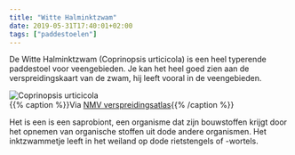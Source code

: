 ```yaml
---
title: "Witte Halminktzwam"
date: 2019-05-31T17:40:01+02:00
tags: ["paddestoelen"]
---
```


De Witte Halminktzwam (Coprinopsis urticicola) is een heel typerende paddestoel voor veengebieden. 
Je kan het heel goed zien aan de verspreidingskaart van de zwam, hij leeft vooral in de veengebieden.

![Coprinopsis urticicola](/images/verspreidingskaart-witte-halminktzwam.jpeg)  
{{% caption %}}Via [NMV verspreidingsatlas](https://www.verspreidingsatlas.nl/0026070#){{% /caption %}}


Het is een is een saprobiont, 
een organisme dat zijn bouwstoffen krijgt door het opnemen van organische stoffen uit dode andere organismen. 
Het inktzwammetje leeft in het weiland op dode rietstengels of -wortels. 
